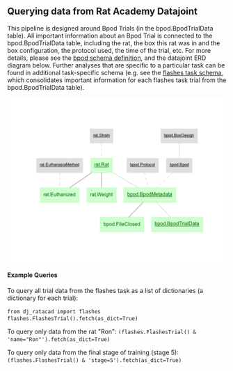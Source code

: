 ## Querying data from Rat Academy Datajoint

This pipeline is designed around Bpod Trials (in the bpod.BpodTrialData table). All important information about an Bpod Trial is connected to the bpod.BpodTrialData table, including the rat, the box this rat was in and the box configuration, the protocol used, the time of the trial, etc. For more details, please see the [bpod schema definition](dj_ratacad/bpod.py), and the datajoint ERD diagram below. Further analyses that are specific to a particular task can be found in additional task-specific schema (e.g. see the [flashes task schema](dj_ratacad/flashes), which consolidates important information for each flashes task trial from the bpod.BpodTrialData table).

![ratacad_erd](../images/dj_ratacad_erd.png)

#### Example Queries

To query all trial data from the flashes task as a list of dictionaries (a dictionary for each trial):

```
from dj_ratacad import flashes
flashes.FlashesTrial().fetch(as_dict=True)
```

To query only data from the rat "Ron": `(flashes.FlashesTrial() & 'name="Ron"').fetch(as_dict=True)`

To query only data from the final stage of training (stage 5):`(flashes.FlashesTrial() & 'stage=5').fetch(as_dict=True)`
